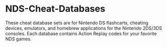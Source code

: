 # NDS-Cheat-Databases
These cheat database sets are for Nintendo DS flashcarts, cheating devices, emulators, and homebrew applications for the Nintendo 2DS/3DS consoles. Each database contains Action Replay codes for your favorite NDS games.
